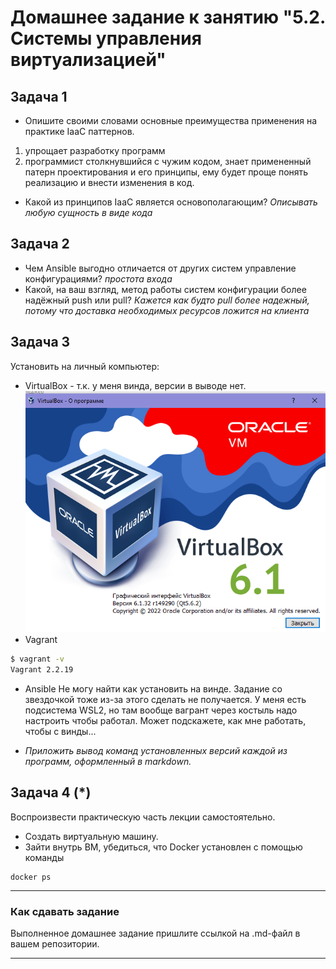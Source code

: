 # Домашнее задание к занятию "5.2. Системы управления виртуализацией"

## Задача 1 

- Опишите своими словами основные преимущества применения на практике IaaC паттернов.
1. упрощает разработку программ
2. программист столкнувшийся с чужим кодом, знает примененный патерн проектирования и его принципы, ему будет проще понять реализацию и внести изменения в код.
- Какой из принципов IaaC является основополагающим?
 *Описывать любую сущность в виде кода*

## Задача 2

- Чем Ansible выгодно отличается от других систем управление конфигурациями?
*простота входа* 
- Какой, на ваш взгляд, метод работы систем конфигурации более надёжный push или pull?
*Кажется как будто pull более надежный, потому что доставка необходимых ресурсов ложится на клиента*

## Задача 3 

Установить на личный компьютер:

- VirtualBox - т.к. у меня винда, версии в выводе нет.
![img.png](img.png)
- Vagrant 
```bash
$ vagrant -v
Vagrant 2.2.19
```
- Ansible
Не могу найти как установить на винде. Задание со звездочкой тоже из-за этого сделать не получается. У меня есть подсистема WSL2, но там вообще вагрант через костыль надо настроить чтобы работал. Может подскажете, как мне работать, чтобы с винды...

- *Приложить вывод команд установленных версий каждой из программ, оформленный в markdown.*

## Задача 4 (*)

Воспроизвести практическую часть лекции самостоятельно.

- Создать виртуальную машину.
- Зайти внутрь ВМ, убедиться, что Docker установлен с помощью команды
```
docker ps
```

---

### Как cдавать задание

Выполненное домашнее задание пришлите ссылкой на .md-файл в вашем репозитории.

---
